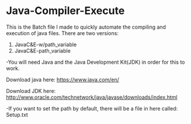 # Java-Compiler-Execute
This is the Batch file I made to quickly automate the compiling and execution of java files. There are two versions: 
1) JavaC&E-w/path_variable
2) JavaC&E-path_variable

-You will need Java and the Java Development Kit(JDK) in order for this to work.

Download java here: https://www.java.com/en/

Download JDK here: http://www.oracle.com/technetwork/java/javase/downloads/index.html

-If you want to set the path by default, there will be a file in here called: Setup.txt
